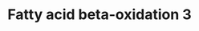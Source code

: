 ---
annotations:
- id: PW:0000738
  parent: classic metabolic pathway
  type: Pathway Ontology
  value: fatty acid beta degradation pathway
authors:
- Nsalomonis
- MaintBot
- Evelo
- C.Redfern
- Egonw
- Christine Chichester
- Eweitz
- Mkutmon
description: ''
last-edited: 2021-06-04
organisms:
- Drosophila melanogaster
redirect_from:
- /index.php/Pathway:WP25
- /instance/WP25
revision: null
schema-jsonld:
- '@context': https://schema.org/
  '@id': https://wikipathways.github.io/pathways/WP25.html
  '@type': Dataset
  creator:
    '@type': Organization
    name: WikiPathways
  description: ''
  keywords:
  - (S)-3-Hydroxybutanoyl-CoA
  - Acetoacetyl-CoA
  - Acetyl-CoA
  - Arc42
  - Butanoyl-CoA
  - CG10932
  - CG4389
  - CG6543
  - CG7430
  - CG9547
  - Cronoyl-CoA
  - Glutarate
  - Glutaryl-CoA
  - HADHSC
  - Thiolase
  license: CC0
  name: Fatty acid beta-oxidation 3
seo: CreativeWork
title: Fatty acid beta-oxidation 3
wpid: WP25
---